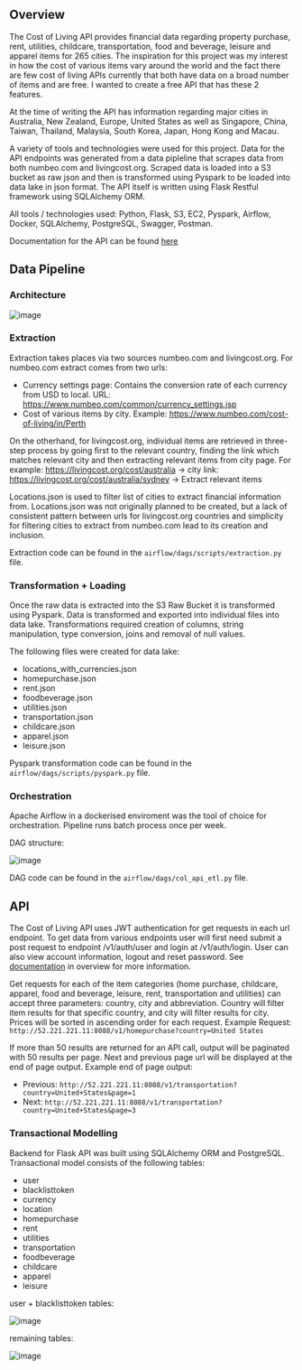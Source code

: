 ## Overview
The Cost of Living API provides financial data regarding property purchase, rent, utilities, childcare, transportation, food and beverage, leisure and apparel items for 265 cities. 
The inspiration for this project was my interest in how the cost of various items vary around the world and the fact there are few cost of living APIs currently that both have data on a broad number of items and are free.
I wanted to create a free API that has these 2 features.

At the time of writing the API has information regarding major cities in Australia, New Zealand, Europe, United States as well as Singapore, China, Taiwan, Thailand, Malaysia, South Korea, Japan, Hong Kong and Macau.

A variety of tools and technologies were used for this project. Data for the API endpoints was generated from a data pipleline that scrapes data from both numbeo.com and livingcost.org. Scraped data is loaded into a S3 bucket as raw json 
and then is transformed using Pyspark to be loaded into data lake in json format. The API itself is written using Flask Restful framework using SQLAlchemy ORM.

All tools / technologies used: Python, Flask, S3, EC2, Pyspark, Airflow, Docker, SQLAlchemy, PostgreSQL, Swagger, Postman.

Documentation for the API can be found [here](http://52.221.221.11:8088/apidocs/#/)

## Data Pipeline
### Architecture
![image](https://github.com/jacobpalinski/Col_Api/assets/64313786/311045ed-4994-4ce0-9a51-0d69b0468426)
### Extraction
Extraction takes places via two sources numbeo.com and livingcost.org. For numbeo.com extract comes from two urls:
- Currency settings page: Contains the conversion rate of each currency from USD to local. URL: https://www.numbeo.com/common/currency_settings.jsp
- Cost of various items by city. Example: https://www.numbeo.com/cost-of-living/in/Perth

On the otherhand, for livingcost.org, individual items are retrieved in three-step process by going first to the relevant country, finding the link which matches relevant city and then extracting relevant items from city page.
For example: https://livingcost.org/cost/australia -> city link: https://livingcost.org/cost/australia/sydney -> Extract relevant items

Locations.json is used to filter list of cities to extract financial information from. Locations.json was not originally planned to be created, but a lack of consistent pattern between urls for livingcost.org countries 
and simplicity for filtering cities to extract from numbeo.com lead to its creation and inclusion.

Extraction code can be found in the `airflow/dags/scripts/extraction.py` file.

### Transformation + Loading
Once the raw data is extracted into the S3 Raw Bucket it is transformed using Pyspark. Data is transformed and exported into individual files into data lake. 
Transformations required creation of columns, string manipulation, type conversion, joins and removal of null values.

The following files were created for data lake:
- locations_with_currencies.json
- homepurchase.json
- rent.json
- foodbeverage.json
- utilities.json
- transportation.json
- childcare.json
- apparel.json
- leisure.json

Pyspark transformation code can be found in the `airflow/dags/scripts/pyspark.py` file.

### Orchestration
Apache Airflow in a dockerised enviroment was the tool of choice for orchestration. Pipeline runs batch process once per week.

DAG structure:

![image](https://github.com/jacobpalinski/Col_Api/assets/64313786/bd133fb7-489b-4d05-aaa0-5fbb27967bbc)

DAG code can be found in the `airflow/dags/col_api_etl.py` file.

## API
The Cost of Living API uses JWT authentication for get requests in each url endpoint. 
To get data from various endpoints user will first need submit a post request to endpoint /v1/auth/user and login at /v1/auth/login.
User can also view account information, logout and reset password. See [documentation](http://52.221.221.11:8088/apidocs/#/) in overview for more information.

Get requests for each of the item categories (home purchase, childcare, apparel, food and beverage, leisure, rent, transportation and utilities) can accept
three parameters: country, city and abbreviation. Country will filter item results for that specific country, and city will filter results for city. 
Prices will be sorted in ascending order for each request.
Example Request: `http://52.221.221.11:8088/v1/homepurchase?country=United States`

If more than 50 results are returned for an API call, output will be paginated with 50 results per page. Next and previous page url will be displayed at the end of page output.
Example end of page output:
- Previous: `http://52.221.221.11:8088/v1/transportation?country=United+States&page=1`
- Next: `http://52.221.221.11:8088/v1/transportation?country=United+States&page=3`

### Transactional Modelling
Backend for Flask API was built using SQLAlchemy ORM and PostgreSQL. Transactional model consists of the following tables:
- user
- blacklisttoken
- currency
- location
- homepurchase
- rent
- utilities
- transportation
- foodbeverage
- childcare
- apparel
- leisure

user + blacklisttoken tables:

![image](https://github.com/jacobpalinski/Col_Api/assets/64313786/2e7d1a26-a6b7-49e7-b63b-866d0cc6b61b)


remaining tables:

![image](https://github.com/jacobpalinski/Col_Api/assets/64313786/41cbd2c1-ae1e-4ffd-861d-c93cbc3d0708)










































